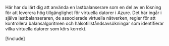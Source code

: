 Här har du lärt dig att använda en lastbalanserare som en del av en lösning för att leverera hög tillgänglighet för virtuella datorer i Azure. Det här ingår i själva lastbalanseraren, de associerade virtuella nätverken, regler för att kontrollera balansalgoritmen och hälsotillståndsavsökningar som identifierar vilka virtuella datorer som körs korrekt.

[!include[](../../../includes/azure-sandbox-cleanup.md)]